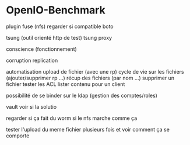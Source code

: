 # OpenIO-Benchmark



plugin fuse (nfs)
regarder si compatible boto


tsung (outil orienté http de test)
    tsung proxy


conscience (fonctionnement)

corruption
replication




automatisation 
    upload de fichier (avec une rp)
    cycle de vie sur les fichiers (ajouter/supprimer rp ...)
    récup des fichiers (par  nom ...)
    supprimer un fichier
    tester les ACL
    lister contenu pour un client


possibilité de se binder sur le ldap (gestion des comptes/roles)


vault
    voir si la solutio


regarder si ça fait du worm
    si le nfs marche comme ça


tester l'upload du meme fichier plusieurs fois et voir comment ça se comporte
